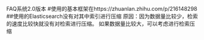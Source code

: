 FAQ系统2.0版本
#使用的基本框架在https://zhuanlan.zhihu.com/p/216148298
##使用的Elasticsearch没有对其中索引进行压缩
原因：因为数据量比较少，检索的速度比较快就没有对检索进行压缩。
如果数据量比较大，可以考虑进行检索压缩